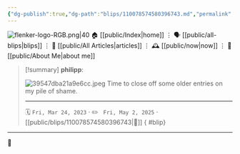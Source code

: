```yaml
---
{"dg-publish":true,"dg-path":"blips/110078574580396743.md","permalink":"/blips/110078574580396743/","title":"philipp on mastodon @ 2023-03-24","created":"2023-03-24T13:49:09","updated":"2025-05-02T08:50:43"}
---
```



<div class="transclusion internal-embed is-loaded"><div class="markdown-embed">




![flenker-logo-RGB.png|40](/img/user/attachments/flenker-logo-RGB.png)
🏠 [[public/Index\|home]]  ⋮ 🗣️ [[public/all-blips\|blips]] ⋮  📝 [[public/All Articles\|articles]]  ⋮ 🕰️ [[public/now\|now]] ⋮ 🪪 [[public/About Me\|about me]]


</div></div>


> [!summary] **philipp**:
>
> ![39547dba21a9e6cc.jpeg](/img/user/attachments/39547dba21a9e6cc.jpeg)
> Time to close off some older entries on my pile of shame.
> - - -
>
> 🗓️ <code>Fri, Mar 24, 2023</code>  · ✏️ <code> Fri, May 2, 2025</code>  · [[public/blips/110078574580396743\|🔗]]
{ #blip}


- - -

 👾
